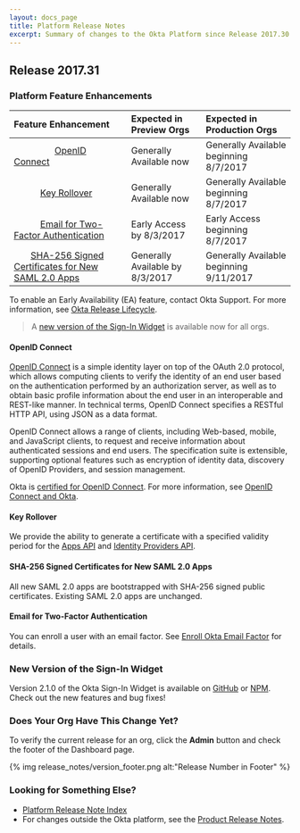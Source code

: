 ```yaml
---
layout: docs_page
title: Platform Release Notes
excerpt: Summary of changes to the Okta Platform since Release 2017.30
---
```


## Release 2017.31

### Platform Feature Enhancements

| Feature Enhancement                                                               | Expected in Preview Orgs        | Expected in Production Orgs             |
|:----------------------------------------------------------------------------------|:--------------------------------|:----------------------------------------|
|                  [OpenID Connect](#openid-connect)                                                 | Generally Available now         | Generally Available beginning 8/7/2017  |
|            [Key Rollover](#key-rollover)                                                     | Generally Available now         | Generally Available beginning 8/7/2017  |
|            [Email for Two-Factor Authentication](#email-for-two-factor-authentication)       | Early Access by 8/3/2017        | Early Access beginning 8/7/2017         |
|        [SHA-256 Signed Certificates for New SAML 2.0 Apps](#sha-256-signed-certificates-for-new-saml-20-apps) | Generally Available by 8/3/2017 | Generally Available beginning 9/11/2017 |

To enable an Early Availability (EA) feature, contact Okta Support. For more information, see [Okta Release Lifecycle](https://developer.okta.com/docs/api/getting_started/releases-at-okta.html). 

> A [new version of the Sign-In Widget](#new-version-of-the-sign-in-widget) is available now for all orgs.


#### OpenID Connect
<!-- OKTA-132049  -->

[OpenID Connect](/docs/api/resources/oidc.html) is a simple identity layer on top of the OAuth 2.0 protocol, which allows computing clients to verify the identity of an end user based on the authentication performed by an authorization server, as well as to obtain basic profile information about the end user in an interoperable and REST-like manner. In technical terms, OpenID Connect specifies a RESTful HTTP API, using JSON as a data format.

OpenID Connect allows a range of clients, including Web-based, mobile, and JavaScript clients, to request and receive information about authenticated sessions and end users. The specification suite is extensible, supporting optional features such as encryption of identity data, discovery of OpenID Providers, and session management.

Okta is [certified for OpenID Connect](http://openid.net/certification/). For more information, see [OpenID Connect and Okta](/standards/OIDC/).

#### Key Rollover
<!-- OKTA-132045  -->

We provide the ability to generate a certificate with a specified validity period for the [Apps API](/docs/api/resources/apps.html) and [Identity Providers API](/docs/api/resources/idps.html).

#### SHA-256 Signed Certificates for New SAML 2.0 Apps

All new SAML 2.0 apps are bootstrapped with SHA-256 signed public certificates. Existing SAML 2.0 apps are unchanged.

#### Email for Two-Factor Authentication
<!-- OKTA-134593  -->

You can enroll a user with an email factor. See [Enroll Okta Email Factor](/docs/api/resources/factors.html#enroll-okta-email-factor) for details.

### New Version of the Sign-In Widget
<!-- (OKTA-132800) -->

Version 2.1.0 of the Okta Sign-In Widget is available on [GitHub](https://github.com/okta/okta-signin-widget/releases/tag/okta-signin-widget-2.1.0) or [NPM](https://www.npmjs.com/package/@okta/okta-signin-widget). Check out the new features and bug fixes!

### Does Your Org Have This Change Yet?

To verify the current release for an org, click the **Admin** button and check the footer of the Dashboard page.

{% img release_notes/version_footer.png alt:"Release Number in Footer" %}

### Looking for Something Else?

* [Platform Release Note Index](platform-release-notes2016-index.html)
* For changes outside the Okta platform, see the [Product Release Notes](https://help.okta.com/en/prev/Content/Topics/ReleaseNotes/preview.htm).

